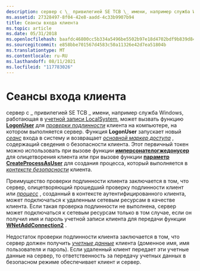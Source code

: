 ```yaml
---
description: сервер с \_ привилегией SE TCB \_ имени, например служба Windows, работающая в учетной записи LocalSystem, может вызвать функцию LogonUser для проверки подлинности клиента на компьютере, на котором выполняется сервер.
ms.assetid: 27328497-8f04-42e8-aadd-4c33b9907b94
title: Сеансы входа клиента
ms.topic: article
ms.date: 05/31/2018
ms.openlocfilehash: baafdc46800cc5b334a5496be5502b97e18d4702bdf9b839d8431a92110c3d64
ms.sourcegitcommit: e858bbe701567d4583c50a11326e42d7ea51804b
ms.translationtype: MT
ms.contentlocale: ru-RU
ms.lasthandoff: 08/11/2021
ms.locfileid: "117783026"
---
```

# <a name="client-logon-sessions"></a>Сеансы входа клиента

сервер с \_ привилегией SE TCB \_ имени, например служба Windows, работающая в [учетной записи LocalSystem](/windows/desktop/Services/localsystem-account), может вызвать функцию [**LogonUser**](/windows/desktop/api/winbase/nf-winbase-logonusera) для [*проверки подлинности*](/windows/desktop/SecGloss/a-gly) клиента на компьютере, на котором выполняется сервер. Функция **LogonUser** запускает новый [*сеанс*](/windows/desktop/SecGloss/s-gly) входа в систему и возвращает [*основной маркер доступа*](/windows/desktop/SecGloss/p-gly) , содержащий сведения о безопасности клиента. Этот первичный токен можно использовать при вызове функции [**имперсонателогжедонусер**](/windows/win32/api/securitybaseapi/nf-securitybaseapi-impersonateloggedonuser) для олицетворения клиента или при вызове функции [**параметр CreateProcessAsUser**](/windows/desktop/api/processthreadsapi/nf-processthreadsapi-createprocessasusera) для создания процесса, который выполняется в [*контексте безопасности*](/windows/desktop/SecGloss/s-gly) клиента.

Преимущество проверки подлинности клиента заключается в том, что сервер, олицетворяющий прошедший проверку подлинности клиент или [*процесс*](/windows/desktop/SecGloss/p-gly) , созданный в контексте аутентифицированного клиента, может подключаться к удаленным сетевым ресурсам в качестве клиента. Если такая проверка подлинности не выполнена, сервер может подключаться к сетевым ресурсам только в том случае, если он получил имя и пароль учетной записи клиента для передачи функции [**WNetAddConnection2**](/windows/desktop/api/winnetwk/nf-winnetwk-wnetaddconnection2a) .

Недостаток проверки подлинности клиента заключается в том, что сервер должен получить [*учетные данные*](/windows/desktop/SecGloss/c-gly) клиента (доменное имя, имя пользователя и пароль). Если удаленный клиент передает эти учетные данные на сервер, то ответственность за передачу учетных данных в безопасном режиме обеспечивает клиент и сервер.

 

 
